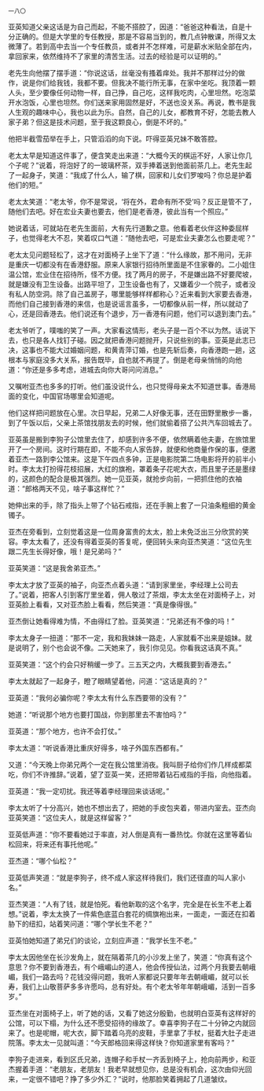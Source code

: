     一八〇 

   亚英知道父亲这话是为自己而起，不能不搭腔了，因道：“爸爸这种看法，自是十分正确的。但是大学里的专任教授，那是不容易当到的，教几点钟散课，所得又太微薄了。若到高中去当一个专任教员，或者并不怎样难，可是薪水米贴全部在内，拿回家来，依然维持不了家里的清苦生活。过去的经验是可以证明的。”

   老先生向他摆了摆手道：“你说这话，丝毫没有搔着痒处。我并不那样过分的做作，说是你们给我钱，我都不要。但我决不能行所无事，在家中坐吃。我顶着一颗人头，至少要像任何动物一样，自己挣，自己吃，这样我吃肉，心里坦然。吃泡菜开水泡饭，心里也坦然。你们送来家用固然是好，不送也没关系。再说，教书是我人生观的趣味中心，我也以此为乐。自然，自己的儿女，都教育不好，怎能去教人家子弟？但这是技术问题，至于我这颗良心，倒是不坏的。”

   他把半截雪茄举在手上，只管滔滔的向下说。吓得亚英兄妹不敢答腔。

   老太太早是知道这件事了，便含笑走出来道：“大概今天的棋运不好，人家让你几个子呢？”说着，将泡好了的一玻璃杯茶，双手捧着送到他面前茶几上。老先生起了一起身子，笑道：“我成了什么人，输了棋，回家和儿女们罗唆吗？你总是护着他们的短。”

   老太太笑道：“老太爷，你不是常说，‘将在外，君命有所不受’吗？反正是管不了，随他们去吧。好在宏业夫妻也要去，他们是老香港，彼此当有一个照应。”

   她说着话，可就站在老先生面前，大有先行道歉之意。他看着老伙伴这种委屈样子，也觉得老大不忍，笑着叹口气道：“随他去吧，可是宏业夫妻怎么也要走呢？”

   老太太见问题轻松了，这才在对面椅子上坐下了道：“什么缘故，那不用问，无非是重庆一切都没有在香港舒服。原来人家银行招待所里面是不住家眷的。二小姐住温公馆，宏业住在招待所，怪不方便。找了两月的房子，不是嫌出路不好要爬坡，就是嫌没有卫生设备。出路平坦了，卫生设备也有了，又嫌着少一个院子，或者没有私人防空洞。除了自己盖房子，哪里能够样样都称心？近来看到大家要去香港，而他们自己接到香港的来信，也是说谣言虽多，一切都像从前一样，所以就动了心，还是回香港去。他们说还有个退步，万一香港有问题，他们可以退到澳门去。”

   老太爷听了，噗嗤的笑了一声。大家看这情形，老头子是一百个不以为然。话说下去，也只是各人找钉子碰。因之就把香港问题抛开，只说些别的事。亚英是此志已决，这事也不能大过婚姻问题，和黄青萍订婚，也是先斩后奏，向香港跑一趟，这根本与家庭没多大关系，报告既毕，自也就不再提了。倒是老母亲悄悄的向他道：“你还是多多考虑，进城去向你大哥问问消息。”

   又嘱咐亚杰也多多的打听。他们虽没说什么，也只觉得母亲太不知道世事。香港局面的变化，中国官场哪里会知道呢。

   他们这样把问题放在心里。次日早起，兄弟二人好像无事，还在田野里散步一番，到了午饭以后，父亲上茶馆找朋友去的时候，他们就偷着搭了公共汽车回城去了。

   亚英虽是搬到李狗子公馆里去住了，却感到许多不便，依然瞒着他夫妻，在旅馆里开了一个房间。这时行期在即，不能不向人家告辞，就便和他商量作保的事，便邀着亚杰一路到李公馆来。这是下午四点多钟，正是电影院第二场电影将开的前半小时。李太太打扮得花枝招展，大红的旗袍，罩着条子花呢大衣，而且里子还是墨绿的，这颜色的配合是极其强烈。她一见亚英，就抢步向前，一把抓住他的衣袖道：“郎格两天不见，啥子事这样忙？”

   她伸出来的手，除了指头上带了个钻石戒指，还在手腕上套了一只油条粗细的黄金镯子。

   亚杰在旁看到，立刻觉着这是一位周身富贵的太太，脸上未免泛出三分欣赏的笑容。李太太看了，还没有得着亚英的答复呢，便回转头来向亚杰笑道：“这位先生跟二先生长得好像，哦！是兄弟吗？”

   亚英笑道：“这是我舍弟亚杰。”

   李太太才放了亚英的袖子，向亚杰点着头道：“请到家里坐，李经理上公司去了。”说着，把客人引到客厅里坐着，佣人敬过了茶烟，李太太坐在对面椅子上，对亚英脸上看看，又对亚杰脸上看看，然后笑道：“真是像得很。”

   亚杰倒让她看得难为情，不由得红了脸。亚英笑道：“兄弟还有不像的吗！”

   李太太身子一扭道：“那不一定，我和我妹妹一路走，人家就看不出来是姐妹。就是说明了，别个也会说不像。二天她来了，我引你见见。你看我这话真不真。”

   亚英笑道：“这个约会只好稍缓一步了。三五天之内，大概我要到香港去。”

   李太太就起了一起身子，瞪了眼睛望着他，问道：“这话是真的？”

   亚英道：“我何必骗你呢？李太太有什么东西要带的没有？”

   她道：“听说那个地方也要打国战，你到那里去不害怕吗？”

   亚英道：“那个地方，也许不会打仗。”

   李太太道：“听说香港比重庆好得多，啥子外国东西都有。”

   又道：“今天晚上你弟兄两个一定在我公馆里消夜。我叫厨子给你们作几样成都菜吃，你们不许推辞。”说着，望了亚英一笑，还把带着钻石戒指的手指，向他指着。

   亚英道：“我一定叨扰。我还等着李经理回来谈话呢。”

   李太太听了十分高兴，她也不想出去了，把她的手皮包夹着，带进内室去。亚杰向亚英笑道：“这位夫人，就是这样留客？”

   亚英低声道：“你不要看她过于率直，对人倒是真有一番热忱。你就在这里等着仙松回来，将来还有事托他呢。”

   亚杰道：“哪个仙松？”

   亚英低声笑道：“就是李狗子，终不成人家这样待我们，我们还径直的叫人家小名。”

   亚杰笑道：“人有了钱，就是怕死。看他新取的这个名字，完全是在长生不老上着想。”说着，李太太换了一件紫色底蓝白套花的绸旗袍出来，一面走，一面还在扣着胁下的纽扣，站着笑问道：“哪个学长生不老？”

   亚英怕她知道了弟兄们的谈论，立刻应声道：“我学长生不老。”

   李太太因他坐在长沙发角上，就在隔着茶几的小沙发上坐了，笑道：“你真有这个意思？你不要到香港去，有个峨嵋山的道人，他会传授仙法，过两个月我要去朝峨嵋，我们一路去吗？花钱没得问题，我听人家都说只要年年去朝峨嵋，就可以长寿，我们上山敬菩萨多多许愿吗，总有好处。有个老太爷年年朝峨嵋，活到一百多岁。”

   亚杰坐在对面椅子上，听了她的话，又看了她这分殷勤，也就明白亚英有这样好的公馆，可以下榻，为什么还不愿受招待的缘故了。幸喜李狗子在二十分钟之内就回来了。也是呢帽，呢大衣，脚下踏着乌亮的皮鞋，手里拿了手杖，挺着大肚子走进院落。李太太一见就叫道：“今天郎格回来得这样快？你知道家里有客吗？”

   李狗子走进来，看到区氏兄弟，连帽子和手杖一齐丢到椅子上，抢向前两步，和亚杰握着手道：“老朋友，老朋友！我老早就想见你，总是没有机会，这次由仰光回来，一定很不错吧？挣了多少外汇？”说时，他那脸笑着拥起了几道皱纹。

